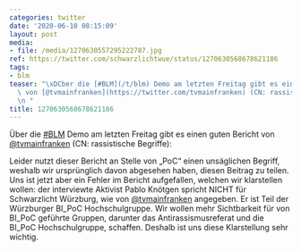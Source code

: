 ```yaml
---
categories: twitter
date: '2020-06-10 08:15:09'
layout: post
media:
- file: /media/1270630557295222787.jpg
ref: https://twitter.com/schwarzlichtwue/status/1270630568678621186
tags:
- blm
teaser: "\xDCber die [#BLM](/t/blm) Demo am letzten Freitag gibt es einen guten Bericht\
  \ von [@tvmainfranken](https://twitter.com/tvmainfranken) (CN: rassistische Begriffe):\n\
  \n "
title: 1270630568678621186
---
```

Über die [#BLM](/t/blm) Demo am letzten Freitag gibt es einen guten Bericht von [@tvmainfranken](https://twitter.com/tvmainfranken) (CN: rassistische Begriffe):

 
Leider nutzt dieser Bericht an Stelle von „PoC“ einen unsäglichen Begriff, weshalb wir ursprünglich davon abgesehen haben, diesen Beitrag zu teilen.
Uns ist jetzt aber ein Fehler im Bericht aufgefallen, welchen wir klarstellen wollen: der interviewte Aktivist Pablo Knötgen spricht NICHT für Schwarzlicht Würzburg, wie von [@tvmainfranken](https://twitter.com/tvmainfranken) angegeben. Er ist Teil der Würzburger BI_PoC Hochschulgruppe.
Wir wollen mehr Sichtbarkeit für von BI_PoC geführte Gruppen, darunter das Antirassismusreferat und die BI_PoC Hochschulgruppe, schaffen. Deshalb ist uns diese Klarstellung sehr wichtig.